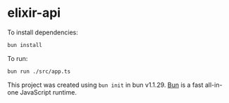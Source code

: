 # elixir-api

To install dependencies:

```bash
bun install
```

To run:

```bash
bun run ./src/app.ts
```

This project was created using `bun init` in bun v1.1.29. [Bun](https://bun.sh) is a fast all-in-one JavaScript runtime.
